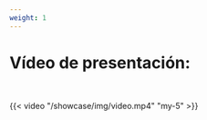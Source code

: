 ```yaml
---
weight: 1
---
```


<h1> Vídeo de presentación: </h1>

<br>

{{< video "/showcase/img/video.mp4" "my-5" >}}